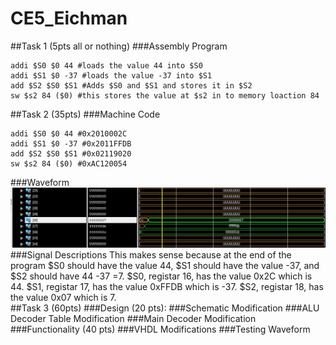 CE5_Eichman
===========
##Task 1 (5pts all or nothing)
###Assembly Program
```
addi $S0 $0 44 #loads the value 44 into $S0
addi $S1 $0 -37 #loads the value -37 into $S1
add $S2 $S0 $S1 #Adds $S0 and $S1 and stores it in $S2
sw $s2 84 ($0) #this stores the value at $s2 in to memory loaction 84
```


##Task 2 (35pts)
###Machine Code
```
addi $S0 $0 44 #0x2010002C
addi $S1 $0 -37 #0x2011FFDB
add $S2 $S0 $S1 #0x02119020
sw $s2 84 ($0) #0xAC120054
```
###Waveform
![image](https://raw.githubusercontent.com/DanielEichman/CE5_Eichman/master/Task2.JPG)
###Signal Descriptions
This makes sense because at the end of the program $S0 should have the value 44, $S1 should have the value -37, and $S2 should have 44 -37 =7. $S0, registar 16, has the value 0x2C which is 44.  $S1, registar 17, has the value 0xFFDB which is -37.  $S2, registar 18, has the value 0x07 which is 7.  
##Task 3 (60pts)
###Design (20 pts):
###Schematic Modification
###ALU Decoder Table Modification
###Main Decoder Modification
###Functionality (40 pts)
###VHDL Modifications
###Testing Waveform
